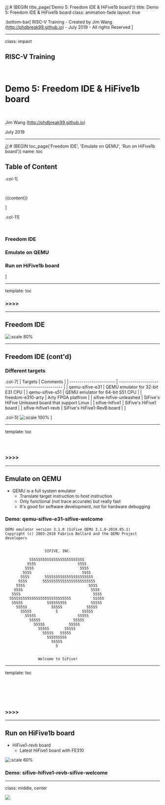 [//]:# (BEGIN title_page('Demo 5: Freedom IDE & HiFive1b board'))
title: Demo 5: Freedom IDE & HiFive1b board
class: animation-fade
layout: true

<!-- This slide will serve as the base layout for all your slides -->

.bottom-bar[
RISC-V Training - Created by Jim Wang (http://phdbreak99.github.io) - July 2019 - All rights Reserved
]

---

class: impact

## RISC-V Training

&nbsp;

# Demo 5: Freedom IDE & HiFive1b board

&nbsp;

Jim Wang (http://phdbreak99.github.io)

July 2019

[//]:# (END)

---

[//]:# (BEGIN toc_page('Freedom IDE', 'Emulate on QEMU', 'Run on HiFive1b board'))
name: toc

## Table of Content

.col-1[

&nbsp;

{{content}}

]

.col-11[

&nbsp;

### Freedom IDE

### Emulate on QEMU

### Run on HiFive1b board

]

[//]:# (END)

---

[//]:# (BEGIN toc)
template: toc

### >>>>
[//]:# (END)

---

## Freedom IDE

![:scale 80%](image/freedom-ide-screenshot.png)

---

## Freedom IDE (cont'd)

### Different targets

.col-7[
| Targets                 | Comments                                          |
| ----------------------- | ------------------------------------------------- |
| qemu-sifive-e31         | QEMU emulator for 32-bit E31 CPU                  |
| qemu-sifive-s51         | QEMU emulator for 64-bit S51 CPU                  |
| freedom-e310-arty       | Arty FPGA platfrom                                |
| sifive-hifive-unleashed | SiFive's HiFive Unleased board that support Linux |
| sifive-hifive1          | SiFive's HiFive1 board                            |
| sifive-hifive1-revb     | SiFive's HiFive1-RevB board                       |
]

.col-5[
![:scale 100%](image/freedom-ide-target.png)
]

---

[//]:# (BEGIN toc)
template: toc

### &nbsp;

### >>>>
[//]:# (END)

---

## Emulate on QEMU

-   QEMU is a full system emulator
    -   Translate target instruction to host instruction
    -   Only functional (not trace accurate) but really fast
    -   It's good for software development, not for hardware debugging



### Demo: qemu-sifive-e31-sifive-welcome

```
QEMU emulator version 3.1.0 (SiFive QEMU 3.1.0-2019.05.1)
Copyright (c) 2003-2018 Fabrice Bellard and the QEMU Project developers


                  SIFIVE, INC.

           5555555555555555555555555
          5555                   5555
         5555                     5555
        5555                       5555
       5555       5555555555555555555555
      5555       555555555555555555555555
     5555                             5555
    5555                               5555
   5555                                 5555
  5555555555555555555555555555          55555
   55555           555555555           55555
     55555           55555           55555
       55555           5           55555
         55555                   55555
           55555               55555
             55555           55555
               55555       55555
                 55555   55555
                   555555555
                     55555
                       5


               Welcome to SiFive!

```

---

[//]:# (BEGIN toc)
template: toc

### &nbsp;

### &nbsp;

### >>>>
[//]:# (END)

---

## Run on HiFive1b board

-   HiFive1-revb board
    -   Latest HiFive1 board with FE310

![:scale 60%](image/hifive1b-board.png)


### Demo: sifive-hifive1-revb-sifive-welcome

---

[//]:# (BEGIN thanks)
class: middle, center

![](./image/thanks.jpg)

[//]:# (END)
